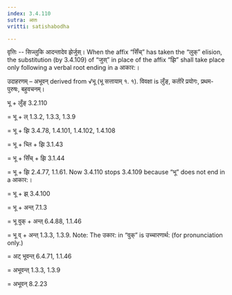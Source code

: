```yaml
---
index: 3.4.110
sutra: आतः
vritti: satishabodha

---
```

वृत्तिः -- सिज्लुकि आदन्तादेव झेर्जुस्। When the affix “सिँच्” has taken the “लुक्” elision, the substitution (by 3.4.109) of “जुस्” in place of the affix “झि” shall take place only following a verbal root ending in a आकार:।


उदाहरणम् – अभूवन् derived from √भू (भू सत्तायाम् १. १). विवक्षा is लुँङ्, कर्तरि प्रयोगः, प्रथम-पुरुषः, बहुवचनम्।


भू + लुँङ् 3.2.110

= भू + ल् 1.3.2, 1.3.3, 1.3.9

= भू + झि 3.4.78, 1.4.101, 1.4.102, 1.4.108

= भू + च्लि + झि 3.1.43

= भू + सिँच् + झि 3.1.44

= भू + झि 2.4.77, 1.1.61. Now 3.4.110 stops 3.4.109 because “भू” does not end in a आकार:।

= भू + झ् 3.4.100

= भू + अन्त् 7.1.3

= भू वुक् + अन्त् 6.4.88, 1.1.46

= भू व् + अन्त् 1.3.3, 1.3.9. Note: The उकार: in “वुक्” is उच्चारणार्थ: (for pronunciation only.)

= अट् भूवन्त् 6.4.71, 1.1.46

= अभूवन्त् 1.3.3, 1.3.9

= अभूवन् 8.2.23